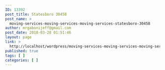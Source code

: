 ```yaml
---
ID: 13392
post_title: Statesboro 30458
post_name: >
  moving-services-moving-services-moving-services-statesboro-30458
author: mrgabonijeff@gmail.com
post_date: 2018-03-28 01:51:46
layout: page
link: >
  http://localhost/wordpress/moving-services-moving-services-moving-services-statesboro-30458/
published: true
tags: [ ]
categories: [ ]
---
```

